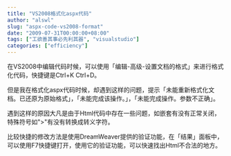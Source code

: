```yaml
---
title: "VS2008格式化aspx代码"
author: "alswl"
slug: "aspx-code-vs2008-format"
date: "2009-07-31T00:00:00+08:00"
tags: ["工欲善其事必先利其器", "visualstudio"]
categories: ["efficiency"]
---
```


在VS2008中编辑代码时候，可以使用「编辑-高级-设置文档的格式」来进行格式化代码，快捷键是Ctrl+K Ctrl+D。

但是我在格式化aspx代码时候，却遇到这样的问题，提示「未能重新格式化文档。已还原为原始格式」，「未能完成该操作。」，「未能完成操作。参数不正确」。

遇到这样的原因大凡是由于Html代码中存在一些问题，如嵌套有没有正常关闭，特殊符号如">"有没有转换成转义字符。

比较快捷的修改方法是使用DreamWeaver提供的验证功能，在「结果」面板中，可以使用F7快捷键打开，使用它的验证功能，可以快速找出Html不合法的地方。

